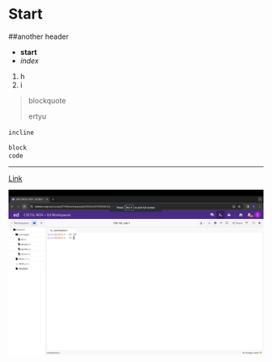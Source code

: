 # Start
##another header

- **start**
- *index*

1. h
2. i

>blockquote
>
>ertyu

`incline`

```
block
code
```

---

[Link]([http://a.com](https://commonmark.org/help/)https://commonmark.org/help/)

![Image](https://github.com/efang5/cse15l-lab-reports/blob/main/Screenshot%202024-01-10%20at%201.09.53%20PM.png?raw=true)
